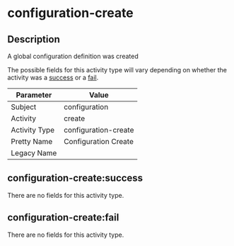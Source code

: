 configuration-create
====================

Description
-----------
A global configuration definition was created

The possible fields for this activity type will vary depending on whether the activity was a [success](#configuration-createsuccess) or a [fail](#configuration-createfail).

| Parameter     | Value                |
| ------------- | -------------------- |
| Subject       | configuration        |
| Activity      | create               |
| Activity Type | configuration-create |
| Pretty Name   | Configuration Create |
| Legacy Name   |                      |

configuration-create:success
----------------------------

There are no fields for this activity type.


configuration-create:fail
-------------------------

There are no fields for this activity type.
